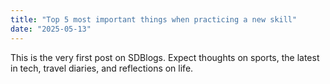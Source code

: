 ```yaml
---
title: "Top 5 most important things when practicing a new skill"
date: "2025-05-13"
---
```


This is the very first post on SDBlogs. Expect thoughts on sports, the latest in tech, travel diaries, and reflections on life.